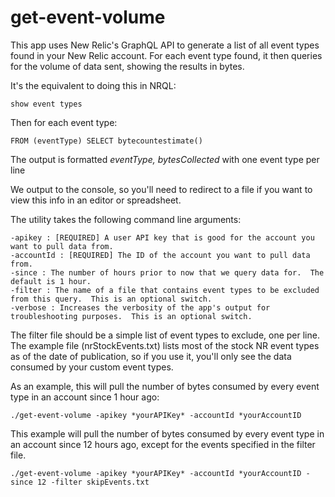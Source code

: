 # get-event-volume
This app uses New Relic's GraphQL API to generate a list of all event types found in your New Relic account.  For each event type found, it then queries for the volume of data sent, showing the results in bytes.

It's the equivalent to doing this in NRQL:

  `show event types`

Then for each event type:

  `FROM (eventType) SELECT bytecountestimate()`
  
The output is formatted *eventType, bytesCollected* with one event type per line
  
We output to the console, so you'll need to redirect to a file if you want to view this info in an editor or spreadsheet.

The utility takes the following command line arguments:

`-apikey : [REQUIRED] A user API key that is good for the account you want to pull data from.`  
`-accountId : [REQUIRED] The ID of the account you want to pull data from.`  
`-since : The number of hours prior to now that we query data for.  The default is 1 hour.`  
`-filter : The name of a file that contains event types to be excluded from this query.  This is an optional switch.`  
`-verbose : Increases the verbosity of the app's output for troubleshooting purposes.  This is an optional switch.`

The filter file should be a simple list of event types to exclude, one per line.  The example file (nrStockEvents.txt) lists most of the stock NR event types as of the date of publication, so if you use it, you'll only see the data consumed by your custom event types.

As an example, this will pull the number of bytes consumed by every event type in an account since 1 hour ago:

`./get-event-volume -apikey *yourAPIKey* -accountId *yourAccountID`

This example will pull the number of bytes consumed by every event type in an account since 12 hours ago, except for the events specified in the filter file.

`./get-event-volume -apikey *yourAPIKey* -accountId *yourAccountID -since 12 -filter skipEvents.txt`
